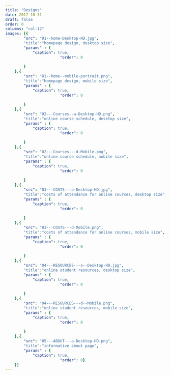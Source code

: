 ```yaml
---
title: "Designs"
date: 2017-10-31
draft: false
order: 0
columns: "col-12"
images: [{
        "src": "01--home-Desktop-HD.jpg",
        "title":"homepage design, desktop size",
        "params" : {
            "caption": true,
                        "order": 0
    
        }
    },{
        "src": "01--home--mobile-portrait.png",
        "title":"homepage design, mobile size",
        "params" : {
            "caption": true,
                        "order": 0
    
        }
    },{
        "src": "02---Courses--a-Desktop-HD.png",
        "title":"online course schedule, desktop size",
        "params" : {
            "caption": true,
                        "order": 0
    
        }
    },{
        "src": "02---Courses---d-Mobile.png",
        "title":"online course schedule, mobile size",
        "params" : {
            "caption": true,
                        "order": 0
    
        }
    },{
        "src": "03---COSTS---a-Desktop-HD.jpg",
        "title":"costs of attendance for online courses, desktop size",
        "params" : {
            "caption": true,
                        "order": 0
    
        }
    },{
        "src": "03---COSTS---d-Mobile.png",
        "title":"costs of attendance for online courses, mobile size",
        "params" : {
            "caption": true,
                        "order": 0
    
        }
    },{
        "src": "04---RESOURCES---a--Desktop-HD.jpg",
        "title":"online student resources, desktop size",
        "params" : {
            "caption": true,
                        "order": 0
    
        }
    },{
        "src": "04---RESOURCES---d--Mobile.png",
        "title":"online student resources, mobile size",
        "params" : {
            "caption": true,
                        "order": 0
    
        }
    },{
        "src": "05---ABOUT---a-Desktop-HD.png",
        "title":"informative about page",
        "params" : {
            "caption": true,
                        "order": 0}
    }]
---
```

